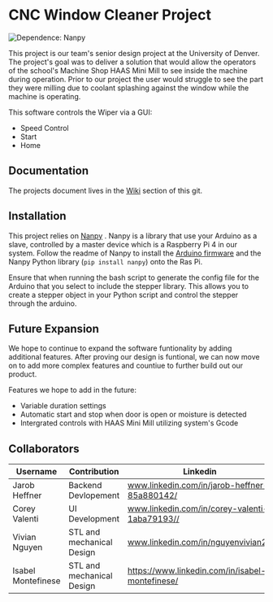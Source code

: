 # CNC Window Cleaner Project

![Dependence: Nanpy](https://img.shields.io/librariesio/github/nanpy/nanpy?label=Nanpy)

This project is our team's senior design project at the University of Denver. The project's goal was to deliver a solution 
that would allow the operators of the school's Machine Shop HAAS Mini Mill to see inside the machine during operation. Prior to our project the user would struggle to see the part they were milling due to coolant splashing against the window while the machine is operating. 

This software controls the Wiper via a GUI:
* Speed Control 
* Start
* Home 

## Documentation
The projects document lives in the [Wiki](https://github.com/Jarob-H/Senior_design/wiki) section of this git.
## Installation
This project relies on [Nanpy](https://github.com/nanpy/nanpy) . Nanpy is a library that use your Arduino as a slave, 
controlled by a master device which is a Raspberry Pi 4 in our system. Follow the readme of Nanpy to install the [Arduino 
firmware](https://github.com/nanpy/nanpy-firmware) and the Nanpy Python library (```pip install nanpy```) onto the Ras Pi.

Ensure that when running the bash script to generate the config file for the Arduino that you select to include the 
stepper library. This allows you to create a stepper object in your Python script and control the stepper through the arduino.

## Future Expansion
We hope to continue to expand the software funtionality by adding additional features. After proving our design is funtional, we can now move on to add more complex features and countiue to further build out our product.

Features we hope to add in the future:
* Variable duration settings
* Automatic start and stop when door is open or moisture is detected
* Intergrated controls with HAAS Mini Mill utilizing system's Gcode

## Collaborators

| Username   |Contribution|Linkedin|Github Link ↘️                |
|------------|---|------|---------------------------|
|Jarob Heffner|Backend Devlopement|www.linkedin.com/in/jarob-heffner-85a880142/|www.github.com/Jarob-H|
|Corey Valenti|UI Development|www.linkedin.com/in/corey-valenti-1aba79193//|www.github.com/CoreyValenti|
|Vivian Nguyen|STL and mechanical Design|www.linkedin.com/in/nguyenvivian28||
|Isabel Montefinese|STL and mechanical Design|https://www.linkedin.com/in/isabel-montefinese/||
